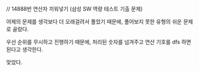 // 14888번 연산자 끼워넣기 (삼성 SW 역량 테스트 기출 문제)

어제의 문제를 생각보다 더 오래걸려서 풀었기 때문에, 풀어보지 못한 유형의 쉬운 문제로 골랐다.

우선 순위를 무시하고 진행하기 때문에, 처리된 숫자를 넘겨주고 연산 기호를 dfs 하면 된다고 생각한다.

맞았다.
